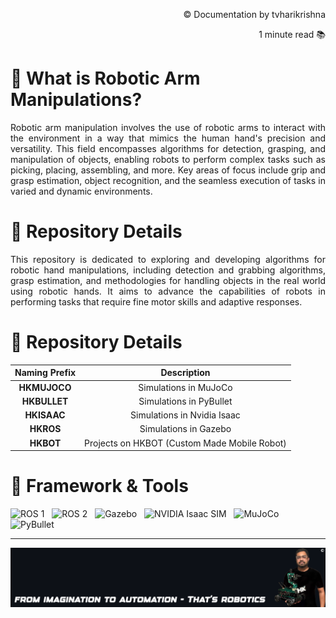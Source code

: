 <!-- README: HariKrishna_Robotic Arm Manipulations-->
<p align="right">© Documentation by tvharikrishna</p>
<p align="right">1 minute read 📚</p>

# 🔻 What is Robotic Arm Manipulations?
<p align='justify'>Robotic arm manipulation involves the use of robotic arms to interact with the environment in a way that mimics the human hand's precision and versatility. This field encompasses algorithms for detection, grasping, and manipulation of objects, enabling robots to perform complex tasks such as picking, placing, assembling, and more. Key areas of focus include grip and grasp estimation, object recognition, and the seamless execution of tasks in varied and dynamic environments.</p>

# 🔻 Repository Details
<p align='justify'>This repository is dedicated to exploring and developing algorithms for robotic hand manipulations, including detection and grabbing algorithms, grasp estimation, and methodologies for handling objects in the real world using robotic hands. It aims to advance the capabilities of robots in performing tasks that require fine motor skills and adaptive responses.</p>

<!-- Repo Details -->
<h1 align="left">🔻 Repository Details</h1>
<table align="center">
<thead>
<tr>
<th align="center">Naming Prefix</th>
<th align="center">Description</th>
</tr>
</thead>
<tbody>
<tr>
<td align="center"><strong>HKMUJOCO</strong></td>
<td align="center">Simulations in MuJoCo</td>
</tr>
<tr>
<td align="center"><strong>HKBULLET</strong></td>
<td align="center">Simulations in PyBullet</td>
</tr>
<tr>
<td align="center"><strong>HKISAAC</strong></td>
<td align="center">Simulations in Nvidia Isaac</td>
</tr>    
<tr>
<td align="center"><strong>HKROS</strong></td>
<td align="center">Simulations in Gazebo</td>
</tr>
<tr>
<td align="center"><strong>HKBOT</strong></td>
<td align="center">Projects on HKBOT (Custom Made Mobile Robot)</td>
</tr>
</tbody>
</table>

# 🔻 Framework & Tools

<img src="https://img.shields.io/badge/ROS%201-22314E.svg?&style=flat-square&logo=ros&logoColor=white" alt="ROS 1" style="height: 30px;"/> &nbsp;
<img src="https://img.shields.io/badge/ROS%202-22314E.svg?&style=flat-square&logo=ros&logoColor=white" alt="ROS 2" style="height: 30px;"/> &nbsp;
<img src="https://img.shields.io/badge/Gazebo-007ACC.svg?&style=flat-square&logo=ros&logoColor=white" alt="Gazebo" style="height: 30px;"/> &nbsp;
<img src="https://img.shields.io/badge/NVIDIA%20Isaac-76B900.svg?&style=flat-square&logo=nvidia&logoColor=white" alt="NVIDIA Isaac SIM" style="height: 30px;"/> &nbsp;
<img src="https://img.shields.io/badge/MuJoCo-008080.svg?&style=flat-square&logo=Brave&logoColor=white" alt="MuJoCo" style="height: 30px;"/> &nbsp;
<img src="https://img.shields.io/badge/PyBullet-FFA500.svg?&style=flat-square&logo=deno&logoColor=464647" alt="PyBullet" style="height: 30px;"/> &nbsp;

<hr> 

<p align="center">
    <img src="readme_data/hk_quote.png" alt="Inspiring quote related to computer vision and robotics" width="1500"/>
</p>
